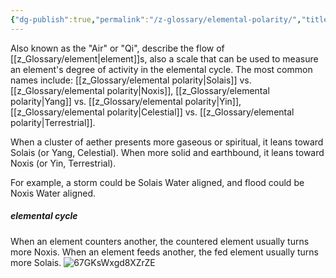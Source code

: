 ```yaml
---
{"dg-publish":true,"permalink":"/z-glossary/elemental-polarity/","title":"Elemental Polarity","noteIcon":""}
---
```


Also known as the "Air" or "Qi", describe the flow of [[z_Glossary/element\|element]]s, also a scale that can be used to measure an element's degree of activity in the elemental cycle. The most common names include: [[z_Glossary/elemental polarity\|Solais]] vs. [[z_Glossary/elemental polarity\|Noxis]], [[z_Glossary/elemental polarity\|Yang]] vs. [[z_Glossary/elemental polarity\|Yin]], [[z_Glossary/elemental polarity\|Celestial]] vs. [[z_Glossary/elemental polarity\|Terrestrial]].

When a cluster of aether presents more gaseous or spiritual, it leans toward Solais (or Yang, Celestial). When more solid and earthbound, it leans toward Noxis (or Yin, Terrestrial). 

For example, a storm could be Solais Water aligned, and flood could be Noxis Water aligned. 

##### elemental cycle 
When an element counters another, the countered element usually turns more Noxis. When an element feeds another, the fed element usually turns more Solais. 
![67GKsWxgd8XZrZE](https://i.imgur.com/XMmCVWl.png)


